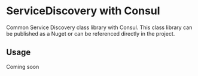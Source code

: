 # ServiceDiscovery with Consul
Common Service Discovery class library with Consul. This class library can be published as a Nuget or can be referenced directly in the project.

## Usage
Coming soon